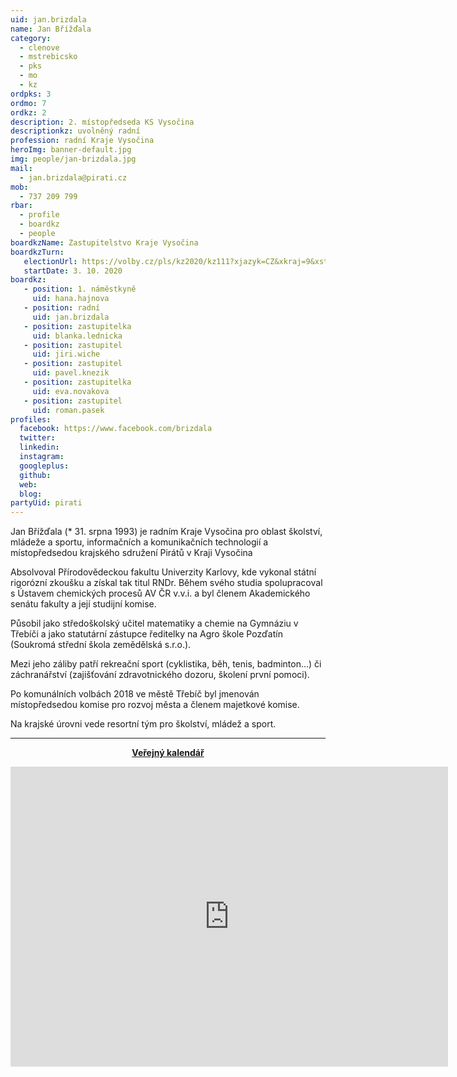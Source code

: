 ```yaml
---
uid: jan.brizdala
name: Jan Břížďala
category:
  - clenove
  - mstrebicsko
  - pks
  - mo
  - kz
ordpks: 3
ordmo: 7
ordkz: 2
description: 2. místopředseda KS Vysočina
descriptionkz: uvolněný radní
profession: radní Kraje Vysočina
heroImg: banner-default.jpg
img: people/jan-brizdala.jpg
mail:
  - jan.brizdala@pirati.cz
mob:
  - 737 209 799
rbar:
  - profile
  - boardkz
  - people
boardkzName: Zastupitelstvo Kraje Vysočina
boardkzTurn:
   electionUrl: https://volby.cz/pls/kz2020/kz111?xjazyk=CZ&xkraj=9&xstrana=0&xv=2&xt=3
   startDate: 3. 10. 2020
boardkz:
   - position: 1. náměstkyně
     uid: hana.hajnova
   - position: radní
     uid: jan.brizdala
   - position: zastupitelka
     uid: blanka.lednicka
   - position: zastupitel
     uid: jiri.wiche
   - position: zastupitel
     uid: pavel.knezik
   - position: zastupitelka
     uid: eva.novakova
   - position: zastupitel
     uid: roman.pasek
profiles:
  facebook: https://www.facebook.com/brizdala
  twitter:
  linkedin:
  instagram:
  googleplus:
  github:
  web:
  blog:
partyUid: pirati
---
```


Jan Břížďala (* 31. srpna 1993) je radním Kraje Vysočina pro oblast školství, mládeže a sportu, informačních a komunikačních technologií a místopředsedou krajského sdružení Pirátů v Kraji Vysočina

Absolvoval Přírodovědeckou fakultu Univerzity Karlovy, kde vykonal státní rigorózní zkoušku a získal tak titul RNDr. Během svého studia spolupracoval s Ústavem chemických procesů AV ČR v.v.i. a byl členem Akademického senátu fakulty a její studijní komise.

Působil jako středoškolský učitel matematiky a chemie na Gymnáziu v Třebíči a jako statutární zástupce ředitelky na Agro škole Pozďatín (Soukromá střední škola zemědělská s.r.o.).

Mezi jeho záliby patří rekreační sport (cyklistika, běh, tenis, badminton…) či záchranářství (zajišťování zdravotnického dozoru, školení první pomoci).

Po komunálních volbách 2018 ve městě Třebíč byl jmenován místopředsedou komise pro rozvoj města a členem majetkové komise.

Na krajské úrovni vede resortní tým pro školství, mládež a sport.

---
<style>
@media only screen and (max-width: 989px) {
  .desktop {
    visibility: hidden;
  }
}
@media only screen and (min-width: 990px) {
  .mobile {
    visibility: hidden;
  }
}
</style>

<div class="mobile">
  <p align="center"><a href="https://calendar.google.com/calendar/embed?src=jan.brizdala%40gmail.com&ctz=Europe%2FPrague"><b>Veřejný kalendář</b></a></p>
</div>
<div class="hidden lg:block">
  <p align="center"><iframe src="https://calendar.google.com/calendar/embed?showTitle=0&amp;showPrint=0&amp;showTabs=0&amp;showCalendars=0&amp;showTz=0&amp;height=600&amp;wkst=2&amp;bgcolor=%23FFFFFF&amp;src=jan.brizdala%40gmail.com&amp;color=%23333333&amp;ctz=Europe%2FPrague" style="border-width:0" width="700" height="480" frameborder="0" scrolling="no"></iframe></p>
</div>
